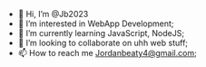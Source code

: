 - 👋 Hi, I’m @Jb2023
- 👀 I’m interested in WebApp Development;
- 🌱 I’m currently learning JavaScript, NodeJS;
- 💞️ I’m looking to collaborate on uhh web stuff;
- 📫 How to reach me Jordanbeaty4@gmail.com;

<!---
Jb2023/Jb2023 is a ✨ special ✨ repository because its `README.md` (this file) appears on your GitHub profile.
You can click the Preview link to take a look at your changes.
--->
